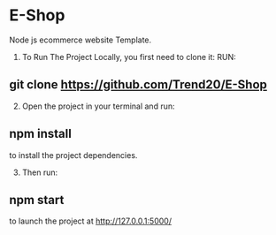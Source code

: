 # E-Shop
Node js ecommerce website Template.

1. To Run The Project Locally, you first need to clone it:
 RUN: 
 ## git clone https://github.com/Trend20/E-Shop
 
2. Open the project in your terminal and run: 
## npm install  
to install the project dependencies.

3. Then run: 
## npm start 
to launch the project at http://127.0.0.1:5000/

